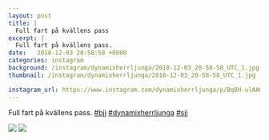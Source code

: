 ```yaml
---
layout: post
title: |
  Full fart på kvällens pass
excerpt: |
  Full fart på kvällens pass.   
date:   2018-12-03 20:58:58 +0000
categories: instagram
background: /instagram/dynamixherrljunga/2018-12-03_20-58-58_UTC_1.jpg
thumbnail: /instagram/dynamixherrljunga/2018-12-03_20-58-58_UTC_1.jpg

instagram_url: https://www.instagram.com/dynamixherrljunga/p/Bq8H-ulAAmx
---
```

Full fart på kvällens pass. [#bjj](https://www.instagram.com/explore/tags/bjj/) [#dynamixherrljunga](https://www.instagram.com/explore/tags/dynamixherrljunga/) [#sjj](https://www.instagram.com/explore/tags/sjj/)



<img src='/www-dynamix-herrljunga/instagram/dynamixherrljunga/2018-12-03_20-58-58_UTC_1.jpg' class='img-fluid' />


<img src='/www-dynamix-herrljunga/instagram/dynamixherrljunga/2018-12-03_20-58-58_UTC_2.jpg' class='img-fluid' />
